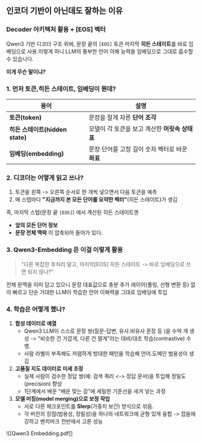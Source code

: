 ## 인코더 기반이 아닌데도 잘하는 이유
### Decoder 아키텍처 활용 + [EOS] 벡터

Qwen3 기반 디코더 구조 위에, 문장 끝의 `[EOS]` 토큰 마지막 **히든 스테이트**를 바로 임베딩으로 사용.이렇게 하니 LLM의 풍부한 언어 이해 능력을 임베딩으로 그대로 흡수할 수 있습니다.


**이게 무슨 말이냐?**

### 1. 먼저 토큰,히든 스테이트, 임베딩이 뭔데?

| 용어                        | 설명                            |
| ------------------------- | ----------------------------- |
| **토큰(token)**             | 문장을 잘게 자른 **단어 조각**           |
| **히든 스테이트(hidden state)** | 모델이 각 토큰을 보고 계산한 **머릿속 상태표**  |
| **임베딩(embedding)**        | 문장·단어를 고정 길이 숫자 벡터로 바꾼 **좌표** |


### 2. 디코더는 어떻게 읽고 쓰나?

1. 토큰을 왼쪽 -> 오른쪽 순서로 한 개씩 넣으면서 다음 토큰을 예측
2. 매 스텝마다 **"지금까지 본 모든 단어를 요약한 벡터"**(히든 스테이트)가 생김

즉, 마지막 스텝(문장 끝 `[EOS]`) 에서 계산된 히든 스테이트엔 
- **앞의 모든 단어 정보**
- **문장 전체 맥락**
이 압축되어 들어가 있다.

### 3. Qwen3-Embedding 은 이걸 이렇게 활용

> "다른 복잡한 후처리 말고, 마지막[EOS] 히든 스테이트 -> 바로 임베딩으로 쓰면 되지 않나?"

전체 문맥을 이미 담고 있으니 문장 대표값으로 충분
추가 레이어(풀링, 선형 변환 등) 없이 빠르고 단순
거대한 LLM이 학습한 언어 이해력을 그대로 임베딩에 투입


### 4. 학습은 어떻게 했나?

1. **합성 데이터로 예열**
	- Qwen3 LLM이 스스로 문장 쌍(질문-답변, 유사.비유사 문장 등 )을 수억 개 생성 -> "비슷한 건 가깝게, 다른 건 멀게"라는 대비/대조 학습(contrastive) 수행.
	- 사람 라벨이 부족해도 저렴하게 방대한 패턴을 학습해 언어.도메인 범용성이 생김
2. **고품질 지도 데이터로 미세 조정**
	- 실제 사람이 검수한 정답 쌍(예: 검색 쿼리 <-> 정답 문서)을 투입해 정밀도(precision) 향상
	- 1단계에서 배운 "배운 맞는 감"에 세밀한 기준선을 새겨 넣는 과정
3. **모델 머징(model merging)으로 보정 작업**
	- 서로 다른 체크포인트를 **Slerp**(가중치 보간) 방식으로 섞음.
	- 각 버전의 장점(범용성, 정밀성)을 하나의 네트워크에 균형 있게 융합 -> 잡음에 강하고 벤치마크 전반에서 고른 성능

![[Qwen3 Embedding.pdf]]